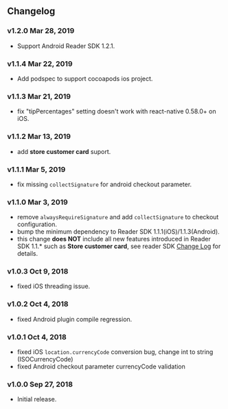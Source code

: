 ## Changelog

### v1.2.0 Mar 28, 2019

* Support Android Reader SDK 1.2.1.

### v1.1.4 Mar 22, 2019

* Add podspec to support cocoapods ios project.

### v1.1.3 Mar 21, 2019

* fix "tipPercentages" setting doesn't work with react-native 0.58.0+ on iOS.

### v1.1.2 Mar 13, 2019

* add **store customer card** suport.

### v1.1.1 Mar 5, 2019

* fix missing `collectSignature` for android checkout parameter.

### v1.1.0 Mar 3, 2019

* remove `alwaysRequireSignature` and add `collectSignature` to checkout configuration.
* bump the minimum dependency to Reader SDK 1.1.1(iOS)/1.1.3(Android).
* this change **does NOT** include all new features introduced in Reader SDK 1.1.* such as **Store customer card**, see reader SDK [Change Log](https://docs.connect.squareup.com/changelog/mobile-logs/2019-02-13) for details.

### v1.0.3 Oct 9, 2018

* fixed iOS threading issue.

### v1.0.2 Oct 4, 2018

* fixed Android plugin compile regression.

### v1.0.1 Oct 4, 2018

* fixed iOS `location.currencyCode` conversion bug, change int to string (ISOCurrencyCode)
* fixed Android checkout parameter currencyCode validation

### v1.0.0 Sep 27, 2018

* Initial release.
